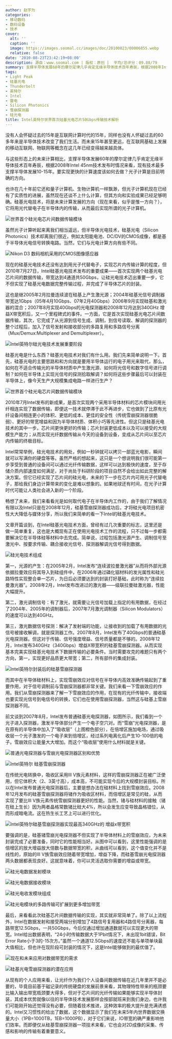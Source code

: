 ```yaml
---
author: 赵宇为
categories:
- 移动数码
- 数码设备
- 技术
cover:
  alt: ''
  caption: ''
  image: https://images.soomal.cc/images/doc/20100823/00006855.webp
  relative: false
date: '2010-08-23T23:42:19+08:00'
description: 源自：www.soomal.com | 版权：原创 |  平均/总评分：09.88/79
summary: 支撑半导体发展60年的摩尔定律几乎肯定无缘半导体技术百年寿辰，根据2008年Intel 45nm技术发布时情况来看，现有技术最多支撑摩尔定律下的半导体发展10-15年。要实现更快的计算速度该如何去做？光子计算是目前明确的方向。也许在几十年前它还和量子计算机、生物计算机一样飘渺，但光子计算机现在已经有了实质性的进展，虽然甚至现在还谈不上什么计算，但其方向和实验成果已经足够明确。
tags:
- Light Peak
- 硅基光电
- Thunderbolt
- 英特尔
- Intel
- 雷电
- Silicon Photonics
- 雪崩探测器
- 硅光电
title: Intel英特尔世界首次硅基光电芯片50Gbps传输技术解析
---
```


没有人会怀疑过去的15年是互联网计算时代的15年，同样也没有人怀疑过去的60多年来是半导体技术改变了我们生活。而未来15年甚至更远，在互联网基础上发展的移动互联网、物联网等概念在这几年已经变得越来越具体。

与这些形态上的未来计算相比，支撑半导体发展60年的摩尔定律几乎肯定无缘半导体技术百年寿辰，根据2008年Intel 45nm技术发布时情况来看，现有技术最多支撑半导体发展10-15年。要实现更快的计算速度该如何去做？光子计算是目前明确的方向。

也许在几十年前它还和量子计算机、生物计算机一样飘渺，但光子计算机现在已经有了实质性的进展，虽然现在还谈不上什么计算，但其方向和实验成果已经足够明确。硅基光电技术，将是未来计算发展的方向（现在来看，似乎是惟一方向？），它将用光代替电子在半导体内的传输，从而最后实现所谓的光子计算机。

![世界首个硅光电芯片间数据传输模块](https://images.soomal.cc/images/doc/20100823/00006856.webp)




虽然光子计算听起来离我们相当遥远，但半导体光电技术，硅基光电（Silicon Photonics）技术却离我们很近，例如太阳能电池、DC/DV的CMOS成像，都是基于半导体光电信号转换电路。当然，它们与光电计算方向有些不同。

![Nikon D3 数码相机采用的CMOS图像感应器](https://images.soomal.cc/images/doc/20100302/00004252.webp)




现在的硅基光电技术还没有达到用光子代替电子，实现芯片内传输计算的程度，但2010年7月27日，Intel硅基光电技术发布的重要成果――首次实现两个硅基光电芯片间的数据传输，带宽达到4通道共50Gbps，让硅光电技术迈出重要一步，它不但实现了硅基光电数据完整传输过程，并完成了半导体芯片的封装。

这也是继2005年2月拉曼连续波在硅基上产生激光源；2004年硅基光信号调制器带宽达1Gbps（05年4月10Gbps、07年2月40Gbps）2006年9月实现硅基和激光器的混合；2007年8月实现40Gbps的光电探测器和2008年12月达到340GHz 增益X带宽积后，又一个里程碑式的事件。一方面，它是首次实现硅基光电芯片间数据传输，其次，它完成了从光源到信号生成、调制，到信号读取、解调的探测器的整个过程后，加入了信号发射和接收部分的多路复用和多路信号分离（Mux/Demux:Multiplexer and Demultiplexer）。

![Intel英特尔硅光电技术发展重要阶段](https://images.soomal.cc/images/doc/20100823/00006857.webp)




硅基光电是什么东西？硅基光电技术对我们有什么用。我们先来简单说明一下。首先，硅基光电的主要思路和和方向就是要用半导体运行的电子用光来取代，那么，如何在不适合传输光的半导体材质中产生激光源、如何将光信号和数字信号进行调制？如何在半导体上实现光信号的探测拾取解调？如何将这些步骤最后可以封装在半导体上，像今天生产大规模集成电路一样进行生产？

![世界首个硅光电芯片间数据传输模块](https://images.soomal.cc/images/doc/20100823/00006855.webp)




2010年7月Intel发布的新成果，是首次实现两个采用半导体材料的芯片模块间用光纤相连实现了数据传输，即便这一技术就停滞于此不再进步，它也做到了比原有光纤设备间相连更小的体积、更低的成本、更佳的安全性（传统雪崩探测器很脆弱）、更好的带宽增益和因为半导体材质、体积小巧等先进性。但这只是硅基光电技术的其中一步。芯片间更快更好的传输；芯片封装更低成本以及可以接受的大规模生产能力；从而实现光纤数据传输从今天的设备到设备，变成从芯片间以至芯片内传输的终极目标。

Intel常常举例，硅光电技术的用处，例如一秒钟就可以拷贝一部蓝光电影，瞬间就可以写满你的硬盘等等。虽然严格的想起来，这只是一个想说明我们很可能第一步享受到普通的设备间可以通过光纤传输数据，这样可以达到极快的速度，至于存储介质内部速度如何满足，对于尚处于科研阶段的项目自然不会给出如此完整的解决方案。但它已经实现了芯片间的硅光电，未来的下一步在芯片内可用光子代替电子，那给我们身边计算带来的变化是难以想象的。如果地球还有时间，在光子计算时代可能让人类社会进入新的一个阶段。

畅想了未来，我们来看看光是如何取代电子在半导体内工作的，由于我们了解情况有限以及Intel只是在2008年12月，硅基雪崩探测器成功后，才将硅光电项目机密性大大降低与媒体分享，所以我们来简单的看一下Intel的硅基光电技术。

文章开篇谈到，在Intel硅基光电技术方面，曾经有过几次重要的标志，这里还是做一简单重复，这也是大概现有正在使用光电技术工作的流程，只不过每一步都需要解决它在半导体硅等材料中去完成。简单说，过程包括激光源产生、调制信号至激光中、按要求传输、耦合接收光信号、探测器解调光信号得到数据。

![硅光电技术组成](https://images.soomal.cc/images/doc/20100823/00006869.webp)




第一，光源的产生：在2005年2月，Intel发布“连续波拉曼激光器”从而将外部光源依据拉曼效应将其导入到硅组件中，在2006年通过磷化铟材料的发光属性和硅光路特性实现整合单一芯片，为日后必须要达到的封装打好基础，此时称为“连续拉曼激光器”。2008年2月，Intel发布改进过的激光器――级联拉曼硅激光器，性能大幅提升。

第二，激光调制信号：有了激光，就需要让光信号加载上指定的有用数据，在经过了2004年、2005年的调制器后，2007年7月激光调制器（Silicon Modulators）的速度可以达到40GHz。

第三，激光数据信号探测：解决了发射端的功能，让接收到的加载了有用数据的光信号被接收解调，就是探测器工作。2007年8月，Intel发布了40Gbps的普通硅基光电探测器。但这对于传输、信号强度增益、信号质量都是不够的。2008年12月，Intel发布340GHz（340Gbps）增益X带宽积的硅基雪崩探测器。从而实现基本完美实现硅基光电技术下数据传输的必要条件。当时需要攻克的难题只有两个方向，第一，实现更好品质更大带宽；第二，所有部件的集成封装。

![Intel英特尔封装后的硅基雪崩探测器](https://images.soomal.cc/images/doc/20100823/00006864.webp)




而其中在半导体硅材料上，实现雪崩效应对信号在半导体内高效准确传输起到了重要作用，对于信号调制前与雪崩探测器都非常关键。我们来看一下雪崩效应的作用。我们从雪崩探测器来了解一下雪崩效应的作用，在现有的光纤传输中，接收端也要实现光信号到电信号的转换，它们也在使用雪崩探测器，当然这与硅基上雪崩探测器不同。


前文谈到2007年8月，Intel发布普通硅基光电探测器，如图所示，我们看到一个光子进入探测器，激发半导体部分产生一个电子空穴对。而“雪崩”光电探测器，是在原有的半导体中加入了“吸收层”（上图橙色部分），在倍增区施加电场，通过吸收层一个光子激发的一个电子来到倍增区，经过系列电离化后产生10-100倍的电子。雪崩效应让能量大大增加。而这个“吸收层”使用什么材料就是关键。

![普通光电探测器与雪崩光电探测器区别和优势](https://images.soomal.cc/images/doc/20100823/00006865.webp)




![Intel英特尔 硅基雪崩探测器](https://images.soomal.cc/images/doc/20100823/00006866.webp)




在传统光电转换中，吸收区采用III V族元素材料，这样的雪崩探测器正在被广泛使用，但它体积大（2、3英寸高），成本高，不可能实现今后的大规模封装目标。所以在Intel发布普通光电探测器后，主要是想办法在硅材料上找到雪崩效应。2008年12月发布的硅基雪崩探测器将锗作为吸收区材料，而倍增区是常见的硅，从而实现了要比III V族元素传统雪崩探测器更好的性能。当然，锗与硅材料的接触（锗在硅上生长）因为两者晶格常数锗比硅大4%，所以会发生应变导致晶格错位，从而形成暗电流。这在热生长工艺上可以进行优化。

![Intel英特尔硅基雪崩探测器实现最高340GHz的 增益x带宽积](https://images.soomal.cc/images/doc/20100823/00006867.webp)




要强调的是，硅基锗雪崩光电探测器不但实现了半导体材料上的雪崩效应，为未来封装完成了必要准备，同时它的性能相当好。从图中可以看到，这里性能强调的是倍增区的放大增益放大倍数与数据带宽的积，从曲线可以看到，这个值变化并不是线性的，原始的III V族雪崩效应随着带宽增加，增益下降，而硅基雪崩光电探测器两头数据都表现良好。这就意味着，你可以灵活选取你需要的增益或带宽。

![硅光电数据发射模块](https://images.soomal.cc/images/doc/20100823/00006858.webp)




![硅光电数据接收模块](https://images.soomal.cc/images/doc/20100823/00006859.webp)




![硅光电收发模块组成](https://images.soomal.cc/images/doc/20100823/00006860.webp)




![硅光电模块的多路传输可扩展到更多增加带宽](https://images.soomal.cc/images/doc/20100823/00006861.webp)




最后，来看看此次硅基芯片间数据传输的实现，其实就非常简单了。除了以上流程外，Intel在数据发射和接受两端分别增加了4路信号复用器和4路信号分离器，每路带宽12.5Gbps，一共50Gbps，今后仅通过增加通道数就可以实现更大的带宽。Intel给出数据表明，“24小时传输数据大于1Pbit情况下，未出现1bit错误，Bit Error Rate小于3的-15次方。”虽然一个通道12.5Gbps的速度还不能与单项单块最大值相比，但也许在现阶段可封装的情况下，这是Intel能够做到的最优值了。

![现在和未来应用对数据带宽的需求](https://images.soomal.cc/images/doc/20100823/00006862.webp)




![硅基光电雪崩探测器的潜在应用](https://images.soomal.cc/images/doc/20100823/00006868.webp)




从现有的个人应用来看，让光纤作为我们个人设备间数据传输在近几年里并不是必要的，毕竟目前基于磁记录的传统硬盘的发展前景来看，其物理特性带来的瓶颈要比输入输出带宽瓶颈要大得多，但对于芯片间的光纤传输如果能够实现半导体封装，其成本优势就像以往的半导体技术发展那样会按部就班来到我们身边，也许我们可能刚开始还觉得没有必要，但随着技术推进，这种效率的极大提升是充满诱惑的。Intel又习惯性的给出了数据，这个数据显示了我们在未来5年内世界数据交换量大小（1PB=1000TB，1EB=1000PB），对于它们来说，IO带宽的确严重影响他们效率。而即便仅从硅基雪崩探测器一项技术来看，它也会对2D成像的采集、传感和影响的传输有着重要意义。